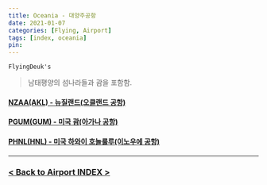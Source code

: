 ```yaml
---
title: Oceania - 대양주공항
date: 2021-01-07
categories: [Flying, Airport]
tags: [index, oceania]
pin:
---
```


`FlyingDeuk's`
>남태평양의 섬나라들과 괌을 포함함. <br>

#### [NZAA(AKL) - 뉴질랜드(오클랜드 공항)](/posts/NZAA-AKL/)

#### [PGUM(GUM) - 미국 괌(아가나 공항)](/posts/PGUM-GUM/)

#### [PHNL(HNL) - 미국 하와이 호놀룰루(이노우에 공항)](/posts/PHNL-HNL/)

-----------

### [< Back to Airport INDEX >](/categories/airport/)